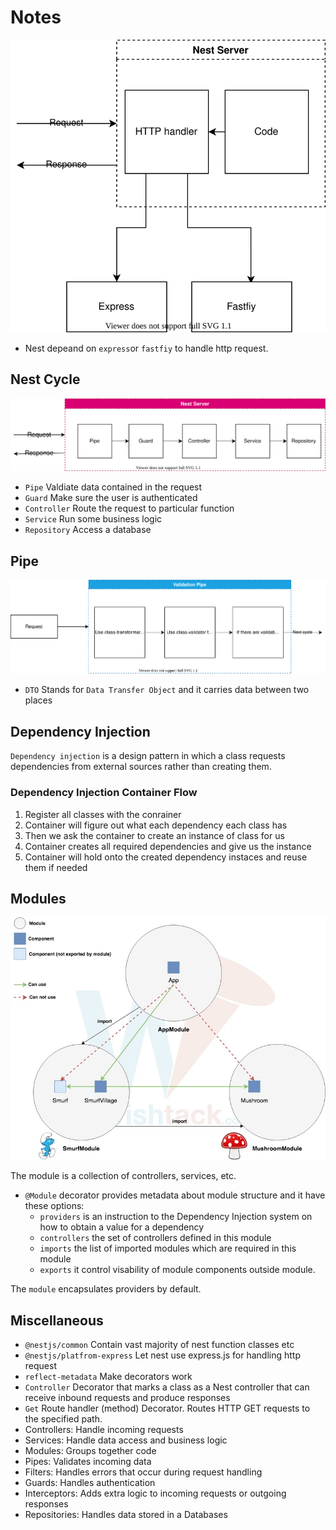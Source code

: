 # Notes

![How Nest Work](./digrams/Nest_Server.svg)

 - Nest depeand on `express`or `fastfiy` to handle http request.
 
 ## Nest Cycle
![Nest_cycle](./digrams/nest-cycles.svg)

- `Pipe` Valdiate data contained in the request
- `Guard` Make sure the user is authenticated
- `Controller` Route the request to particular function
- `Service` Run some business logic
- `Repository` Access a database

## Pipe

![Pipe(Validation_pipe)](./digrams/validation-pipe.svg)

- `DTO` Stands for `Data Transfer Object` and it carries data between two places

## Dependency Injection

`Dependency injection` is a design pattern in which a class requests dependencies from external sources rather than creating them.

### Dependency Injection Container Flow

1. Register all classes with the conrainer
2. Container will figure out what each dependency each class has
3. Then we ask the container to create an instance of class for us
4. Container creates all required dependencies and give us the instance
5. Container will hold onto the created dependency instaces and reuse them if needed 

## Modules
![How Module Work](./digrams/module.jpg)

The module is a collection of controllers, services, etc.

- `@Module` decorator provides metadata about module structure and it have these options:
   - ` providers `	is an instruction to the Dependency Injection system on how to obtain a value for a dependency
   - ` controllers `	the set of controllers defined in this module
   - ` imports `	the list of imported modules which are required in this module
   - ` exports `	it control visability of module components outside module.

The ` module ` encapsulates providers by default.

## Miscellaneous

- `@nestjs/common` Contain vast majority of nest function classes etc
- `@nestjs/platfrom-express` Let nest use express.js for handling http request
- `reflect-metadata` Make decorators work
- `Controller` Decorator that marks a class as a Nest controller that can receive inbound requests and produce responses
- `Get` Route handler (method) Decorator. Routes HTTP GET requests to the specified path.
- Controllers: Handle incoming requests
- Services: Handle data access and business logic
- Modules: Groups together code
- Pipes: Validates incoming data
- Filters: Handles errors that occur during request handling
- Guards: Handles authentication
- Interceptors: Adds extra logic to incoming requests or outgoing responses
- Repositories: Handles data stored in a Databases
